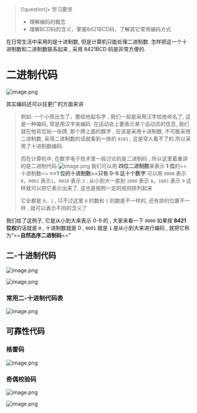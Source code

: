 > [!question]+ 学习要求
> - 理解编码的概念
> - 理解BCD码的含义，掌握8421BCD码，了解其它常用编码方式

在日常生活中采用的是十进制数, 但是计算机只能处理二进制数.
怎样把这一个十进制数和二进制数联系起来 , 采用 8421BCD 码是非常方便的.
# 二进制代码
![image.png](https://image-1311137268.cos.ap-chengdu.myqcloud.com/SIYuan/20240527202853.png)

其实编码还可以往更广的方面来讲
>例如: 一个小孩出生了，要给他起名字 , 我们一般是采用汉字给他命名了, 这是一种编码, 常是用汉字来编码.
>在运动会上要表示某个运动员的信息, 我们就在他背后贴一张牌, 那个牌上面的数字 , 应该是采用十进制数, 不可能采用二进制数, 采用二进制数的话就看到一排的 `0101` , 这是常人看不了的.所以采用了十进制数编码.
>
>而在计算机中, 在数字电子技术里一般讨论的是二进制码 , 所以这里着重讲的是二进制代码
>![image.png](https://image-1311137268.cos.ap-chengdu.myqcloud.com/SIYuan/20240527211325.png)
>我们可以用 **四位二进制数**来表示
>**1 位**的==十进制数==
>**==1 位的十进制数==只有 0-9 这十个数字**
>可以用 `0000` 表示 `0`，`0001` 表示`1`，`0010` 表示 `2` . 从小到大一直到 `1000` 表示 `8`，`1001` 表示 `9` 这样就可以把它表示出来了, 这也是按照一定的规则排列起来
>
>它全都是 `0`、`1` , 只不过这里 `0` 的数和 `1` 的数是不一样的, 还有排的位置不一样 , 就可以表示不同的含义了


我们给了这例子, 它是从小到大来表示 0-9 的 , 大家来看一下 `0000` 如果按 **8421 位权**的话就是 `0`  , 十进制数就是 0 , `0001` 就是 `1`
是从小到大来进行编码 , 就把它称为“==**自然态序二进制码**==”


## 二-十进制代码


![image.png](https://image-1311137268.cos.ap-chengdu.myqcloud.com/SIYuan/20240527203343.png)


![image.png](https://image-1311137268.cos.ap-chengdu.myqcloud.com/SIYuan/20240527203816.png)
 
### 常用二-十进制代码表
![image.png](https://image-1311137268.cos.ap-chengdu.myqcloud.com/SIYuan/20240527203143.png)

## 可靠性代码

### 格雷码
![image.png](https://image-1311137268.cos.ap-chengdu.myqcloud.com/SIYuan/20240527204146.png)


### 奇偶校验码 

![image.png](https://image-1311137268.cos.ap-chengdu.myqcloud.com/SIYuan/20240527204728.png)

![image.png](https://image-1311137268.cos.ap-chengdu.myqcloud.com/SIYuan/20240527204736.png)
